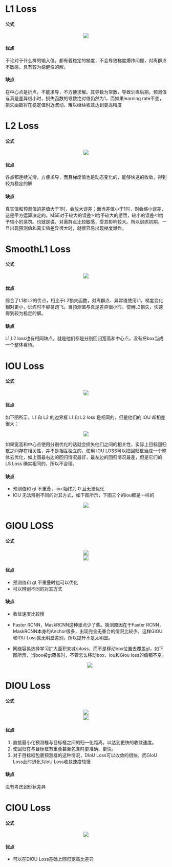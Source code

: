 # L1 Loss
#### 公式

<div align=center>
<img src="https://note.youdao.com/yws/api/personal/file/WEB53b262f3c54cfe97847320d31e06ea43?method=download&shareKey=5e28920b571108903c10e3c79bd7e6ec"/>
</div>

#### 优点

不论对于什么样的输入值，都有着稳定的梯度，不会导致梯度爆炸问题，对离群点不敏感，具有较为稳健性的解。

#### 缺点
在中心点是折点，不能求导，不方便求解。其导数为常数，导致训练后期，预测值与真是差异很小时，损失函数的导数绝对值仍然为1，而如果learning rate不变，损失函数将在稳定值附近波动，难以继续收敛达到更高精度


# L2 Loss
#### 公式

<div align=center>
<img src="https://note.youdao.com/yws/api/personal/file/WEB576fc4a39b3e2432c1d2a2c555801166?method=download&shareKey=c50bff0f031b39ec24d57fc59c67d8a6"/>
</div>

#### 优点

各点都连续光滑，方便求导，而且梯度值也是动态变化的，能够快速的收敛，得到较为稳定的解

#### 缺点
真实值和预测值的差值大于1时，会放大误差；而当差值小于1时，则会缩小误差，这是平方运算决定的。MSE对于较大的误差>1给予较大的惩罚，较小的误差<1给予较小的惩罚。也就是说，对离群点比较敏感，受其影响较大。所以训练初期，一旦出现预测值和真实值差异很大时，就很容易出现梯度爆炸。

# SmoothL1 Loss
#### 公式

<div align=center>
<img src="https://note.youdao.com/yws/api/personal/file/WEB593965b91c3f580091a1f739c830b55c?method=download&shareKey=f95d5dd606d36dce5d541e2bfebfe2fb"/>
</div>

#### 优点

综合了L1和L2的优点，相比于L2损失函数，对离群点、异常值使用L1，梯度变化相对更小，训练时不容易跑飞。当预测值与真是差异很小时，使用L2损失，快速得到较为稳定的解。

#### 缺点
L1,L2 loss也有相同缺点，就是他们都是分别回归宽高和中心点，没有把box当成一个整体看待。

# IOU Loss
#### 公式
<div align=center>
<img src="https://note.youdao.com/yws/api/personal/file/WEBccd473fa86512c074201d65f5f34a729?method=download&shareKey=c81d6a2474bee24cdf6b55d928c24204"/>
</div>



#### 优点
如下图所示，L1 和 L2 的边界框 L1 和 L2 loss 是相同的，但是他们的 IOU 却相差很大：

<div align=center>
<img src="https://note.youdao.com/yws/api/personal/file/WEB3af3c8f2a84be45836272464af3e6fd7?method=download&shareKey=4277f9d266afe397ac058fde020e60ed"/>
</div>

如果宽高和中心点使用分别优化的话就会损失他们之间的相关性，实际上目标回归框之间存在相关性，并不是相互独立的，使用 IOU LOSS可以把回归框当成一个整体去优化，如上图最右边的回归情况最好，最左边的回归情况最差，但是它们的 LS Loss 确实相同的，所以不合理。

#### 缺点
- 预测值和 gt 不重叠，iou 始终为 0 且无法优化
- IOU 无法辨别不同的对其方式，如下图所示，下图三个的iou都是一样的

<div align=center>
<img src="https://note.youdao.com/yws/api/personal/file/WEBea7cefc86c1f0f45d71d6a853ee04586?method=download&shareKey=944a734313d039cf03db780a385a7c5a"/>
</div>

# GIOU LOSS

#### 公式
<div align=center>
<img src="https://note.youdao.com/yws/api/personal/file/WEB5453d579a3efaf40e70d90137e951717?method=download&shareKey=a145d3b270d474e7a35e0101f2d121da"/>
</div>
<div align=center>
<img src="https://note.youdao.com/yws/api/personal/file/WEB51ddbfce0a1c990f524b15f23b4f760d?method=download&shareKey=4ae624d33e46f35852a83aea8d2437cc"/>
</div>

#### 优点
- 预测值和 gt 不重叠时也可以优化
- 可以辨别不同的对其方式

#### 缺点
- 收敛速度比较慢

- Faster RCNN，MaskRCNN这种涨点少了些。猜测原因在于Faster RCNN，MaskRCNN本身的Anchor很多，出现完全无重合的情况比较少，这样GIOU和IOU Loss就无明显差别，所以提升不是太明显。

- 网络容易选择学习扩大面积来减小loss，而不是移动box位置去覆盖gt，如下图所示，当box被gt覆盖时，不管怎么移动box，iou和Giou loss的值都不变。

  <div align=center>
  <img src="https://www.pianshen.com/images/440/140a34dafe5aff0e861d4f236f7c00a0.png"/>
  </div>



# DIOU Loss
#### 公式

<div align=center>
<img src="https://note.youdao.com/yws/api/personal/file/WEB05ceb7eb74205e154cf15b2700349857?method=download&shareKey=6da64184ba7d985113bf58bc95690280"/>
</div>

<div align=center>
<img src="https://pic3.zhimg.com/80/v2-5189de83711cd7bc66bcf4db685d03c6_720w.jpg"/>
</div>


#### 优点
1. 直接最小化预测框与目标框之间的归一化距离，以达到更快的收敛速度。
2. 使回归在与目标框有重叠甚至包含时更准确、更快。
3. 对于目标框包裹预测框的这种情况，DIoU Loss可以收敛的很快，而GIoU            Loss此时退化为IoU Loss收敛速度较慢

#### 缺点
没有考虑到形状差异


# CIOU Loss
#### 公式

<div align=center>
<img src="https://note.youdao.com/yws/api/personal/file/WEB02c259a3f5b1e407f71eedb0534275ea?method=download&shareKey=32ebb8f352582ca778bb9a2aec4038ba"/>
</div>



#### 优点
- 可以在DIOU Loss基础上回归宽高比差异